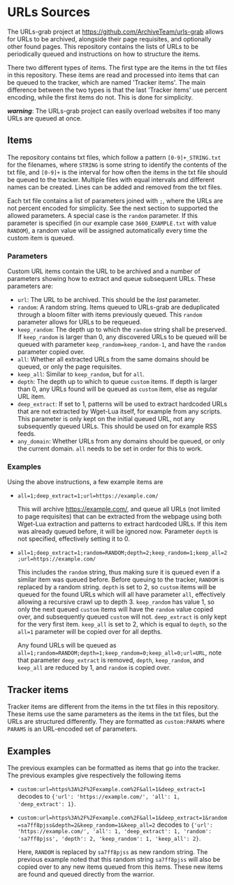 # URLs Sources
The URLs-grab project at https://github.com/ArchiveTeam/urls-grab allows for URLs to be archived, alongside their page requisites, and optionally other found pages. This repository contains the lists of URLs to be periodically queued and instructions on how to structure the items.

There two different types of items. The first type are the items in the txt files in this repository. These items are read and processed into items that can be queued to the tracker, which are named 'Tracker items'. The main difference between the two types is that the last 'Tracker items' use percent encoding, while the first items do not. This is done for simplicity.

***warning***: The URLs-grab project can easily overload websites if too many URLs are queued at once.

## Items
The repository contains txt files, which follow a pattern `[0-9]+_STRING.txt` for the filenames, where `STRING` is some string to identify the contents of the txt file, and `[0-9]+` is the interval for how often the items in the txt file should be queued to the tracker. Multiple files with equal intervals and different names can be created. Lines can be added and removed from the txt files.

Each txt file contains a list of parameters joined with `;`, where the URLs are not percent encoded for simplicity. See the next section to supported the allowed parameters. A special case is the `random` parameter. If this parameter is specified (in our example case `3600_EXAMPLE.txt` with value `RANDOM`), a random value will be assigned automatically every time the custom item is queued.

### Parameters
Custom URL items contain the URL to be archived and a number of parameters showing how to extract and queue subsequent URLs. These parameters are:

 * `url`: The URL to be archived. This should be the _last_ parameter.
 * `random`: A random string. Items queued to URLs-grab are deduplicated through a bloom filter with items previously queued. This `random` parameter allows for URLs to be requeued.
 * `keep_random`: The depth up to which the `random` string shall be preserved. If `keep_random` is larger than 0, any discovered URLs to be queued will be queued with parameter `keep_random=keep_random-1`, and have the `random` parameter copied over.
 * `all`: Whether all extracted URLs from the same domains should be queued, or only the page requisites.
 * `keep_all`: Similar to `keep_random`, but for `all`.
 * `depth`: The depth up to which to queue `custom` items. If depth is larger than 0, any URLs found will be queued as `custom` item, else as regular URL item.
 * `deep_extract`: If set to 1, patterns will be used to extract hardcoded URLs that are not extracted by Wget-Lua itself, for example from any scripts. This parameter is only kept on the initial queued URL, not any subsequently queued URLs. This should be used on for example RSS feeds.
 * `any_domain`: Whether URLs from any domains should be queued, or only the current domain. `all` needs to be set in order for this to work.

### Examples
Using the above instructions, a few example items are

 * `all=1;deep_extract=1;url=https://example.com/`

   This will archive https://example.com/, and queue all URLs (not limited to page requisites) that can be extracted from the webpage using both Wget-Lua extraction and patterns to extract hardcoded URLs. If this item was already queued before, it will be ignored now. Parameter `depth` is not specified, effectively setting it to 0.

 * `all=1;deep_extract=1;random=RANDOM;depth=2;keep_random=1;keep_all=2;url=https://example.com/`

   This includes the `random` string, thus making sure it is queued even if a similar item was queued before. Before queuing to the tracker, `RANDOM` is replaced by a random string. `depth` is set to 2, so `custom` items will be queued for the found URLs which will all have parameter `all`, effectively allowing a recursive crawl up to depth 3. `keep_random` has value 1, so only the next queued `custom` items will have the `random` value copied over, and subsequently queued `custom` will not. `deep_extract` is only kept for the very first item. `keep_all` is set to 2, which is equal to `depth`, so the `all=1` parameter will be copied over for all depths.

   Any found URLs will be queued as `all=1;random=RANDOM;depth=1;keep_random=0;keep_all=0;url=URL`, note that parameter `deep_extract` is removed, `depth`, `keep_random`, and `keep_all` are reduced by 1, and `random` is copied over.

## Tracker items
Tracker items are different from the items in the txt files in this repository. These items use the same parameters as the items in the txt files, but the URLs are structured differently. They are formatted as `custom:PARAMS` where `PARAMS` is an URL-encoded set of parameters.

## Examples
The previous examples can be formatted as items that go into the tracker. The previous examples give respectively the following items

 * `custom:url=https%3A%2F%2Fexample.com%2F&all=1&deep_extract=1` decodes to `{'url': 'https://example.com/', 'all': 1, 'deep_extract': 1}`.

 * `custom:url=https%3A%2F%2Fexample.com%2F&all=1&deep_extract=1&random=sa7ff8pjss&depth=2&keep_random=1&keep_all=2` decodes to `{'url': 'https://example.com/', 'all': 1, 'deep_extract': 1, 'random': 'sa7ff8pjss', 'depth': 2, 'keep_random': 1, 'keep_all': 2}`.

    Here, `RANDOM` is replaced by `sa7ff8pjss` as new random string. The previous example noted that this random string `sa7ff8pjss` will also be copied over to any new items queued from this items. These new items are found and queued directly from the warrior.
   
